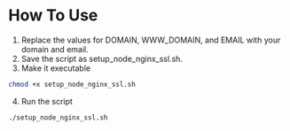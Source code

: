 # How To Use

1. Replace the values for DOMAIN, WWW_DOMAIN, and EMAIL with your domain and email.
2. Save the script as setup_node_nginx_ssl.sh.
3. Make it executable

```bash
chmod +x setup_node_nginx_ssl.sh
```

4. Run the script

```bash
./setup_node_nginx_ssl.sh
```
